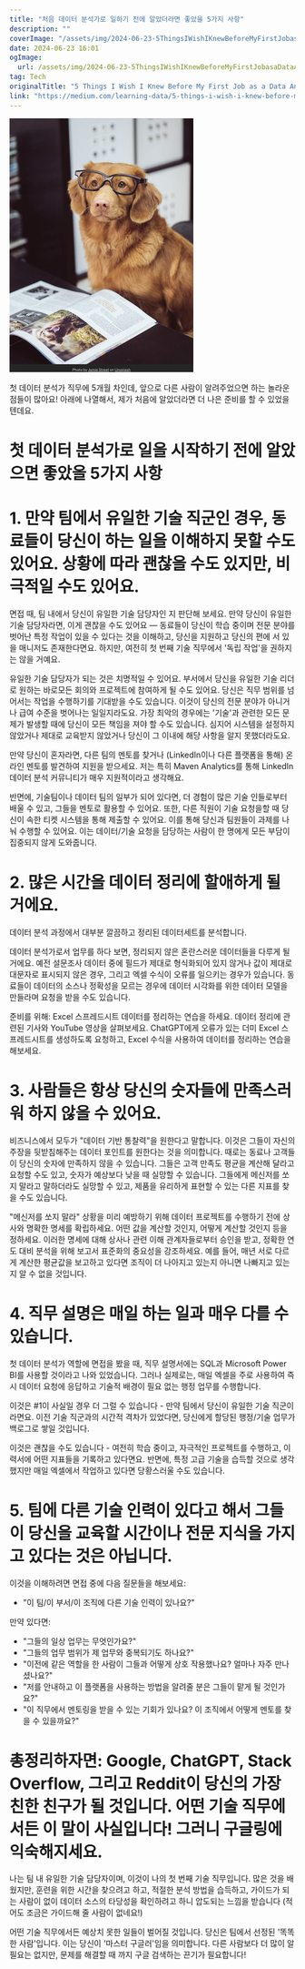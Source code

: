 ```yaml
---
title: "처음 데이터 분석가로 일하기 전에 알았더라면 좋았을 5가지 사항"
description: ""
coverImage: "/assets/img/2024-06-23-5ThingsIWishIKnewBeforeMyFirstJobasaDataAnalyst_0.png"
date: 2024-06-23 16:01
ogImage: 
  url: /assets/img/2024-06-23-5ThingsIWishIKnewBeforeMyFirstJobasaDataAnalyst_0.png
tag: Tech
originalTitle: "5 Things I Wish I Knew Before My First Job as a Data Analyst"
link: "https://medium.com/learning-data/5-things-i-wish-i-knew-before-my-first-job-as-a-data-analyst-3bdef1f2c6f"
---
```




![Image](/assets/img/2024-06-23-5ThingsIWishIKnewBeforeMyFirstJobasaDataAnalyst_0.png)

첫 데이터 분석가 직무에 5개월 차인데, 앞으로 다른 사람이 알려주었으면 하는 놀라운 점들이 많아요! 아래에 나열해서, 제가 처음에 알았더라면 더 나은 준비를 할 수 있었을 텐데요.

# 첫 데이터 분석가로 일을 시작하기 전에 알았으면 좋았을 5가지 사항

# 1. 만약 팀에서 유일한 기술 직군인 경우, 동료들이 당신이 하는 일을 이해하지 못할 수도 있어요. 상황에 따라 괜찮을 수도 있지만, 비극적일 수도 있어요.


<div class="content-ad"></div>

면접 때, 팀 내에서 당신이 유일한 기술 담당자인 지 판단해 보세요. 만약 당신이 유일한 기술 담당자라면, 이게 괜찮을 수도 있어요 — 동료들이 당신이 학습 중이며 전문 분야를 벗어난 특정 작업이 있을 수 있다는 것을 이해하고, 당신을 지원하고 당신의 편에 서 있을 매니저도 존재한다면요. 하지만, 여전히 첫 번째 기술 직무에서 '독립 작업'을 권하지는 않을 거예요.

유일한 기술 담당자가 되는 것은 치명적일 수 있어요. 부서에서 당신을 유일한 기술 리더로 원하는 바로모든 회의와 프로젝트에 참여하게 될 수도 있어요. 당신은 직무 범위를 넘어서는 작업을 수행하기를 기대받을 수도 있습니다. 이것이 당신의 전문 분야가 아니거나 급여 수준을 벗어나는 일일지라도요. 가장 최악의 경우에는 '기술'과 관련한 모든 문제가 발생할 때에 당신이 모든 책임을 져야 할 수도 있습니다. 심지어 시스템을 설정하지 않았거나 제대로 교육받지 않았거나 당신이 그 이내에 해당 사항을 알지 못했더라도요.

만약 당신이 혼자라면, 다른 팀의 멘토를 찾거나 (LinkedIn이나 다른 플랫폼을 통해) 온라인 멘토를 발견하여 지원을 받으세요. 저는 특히 Maven Analytics를 통해 LinkedIn 데이터 분석 커뮤니티가 매우 지원적이라고 생각해요.

반면에, 기술팀이나 데이터 팀의 일부가 되어 있다면, 더 경험이 많은 기술 인들로부터 배울 수 있고, 그들을 멘토로 활용할 수 있어요. 또한, 다른 직원이 기술 요청을할 때 당신이 속한 티켓 시스템을 통해 제출할 수 있어요. 이를 통해 당신과 팀원들이 과제를 나눠 수행할 수 있어요. 이는 데이터/기술 요청을 담당하는 사람이 한 명에게 모든 부담이 집중되지 않게 도와줍니다.

<div class="content-ad"></div>

# 2. 많은 시간을 데이터 정리에 할애하게 될 거에요.

데이터 분석 과정에서 대부분 깔끔하고 정리된 데이터세트를 분석합니다.

데이터 분석가로서 업무를 하다 보면, 정리되지 않은 혼란스러운 데이터들을 다루게 될 거에요. 예전 설문조사 데이터 중에 필드가 제대로 형식화되어 있지 않거나 값이 제대로 대문자로 표시되지 않은 경우, 그리고 엑셀 수식이 오류를 일으키는 경우가 있습니다. 동료들이 데이터의 소스나 정확성을 모르는 경우에 데이터 시각화를 위한 데이터 모델을 만들라며 요청을 받을 수도 있습니다.

준비를 위해: Excel 스프레드시트 데이터를 정리하는 연습을 하세요. 데이터 정리에 관련된 기사와 YouTube 영상을 살펴보세요. ChatGPT에게 오류가 있는 더미 Excel 스프레드시트를 생성하도록 요청하고, Excel 수식을 사용하여 데이터를 정리하는 연습을 해보세요.

<div class="content-ad"></div>

# 3. 사람들은 항상 당신의 숫자들에 만족스러워 하지 않을 수 있어요.

비즈니스에서 모두가 "데이터 기반 통찰력"을 원한다고 말합니다. 이것은 그들이 자신의 주장을 뒷받침해주는 데이터 포인트를 원한다는 것을 의미합니다. 때로는 동료나 고객들이 당신의 숫자에 만족하지 않을 수 있습니다. 그들은 고객 만족도 평균을 계산해 달라고 요청할 수도 있고, 숫자가 예상보다 낮을 때 실망할 수 있습니다. 그들에게 메신저를 쏘지 말라고 말하더라도 실망할 수 있고, 제품을 유리하게 표현할 수 있는 다른 지표를 찾을 수도 있습니다.

"메신저를 쏘지 말라" 상황을 미리 예방하기 위해 데이터 프로젝트를 수행하기 전에 상사와 명확한 명세를 확립하세요. 어떤 값을 계산할 것인지, 어떻게 계산할 것인지 등을 정하세요. 이러한 명세에 대해 상사나 관련 이해 관계자들로부터 승인을 받고, 정확한 연도 대비 분석을 위해 보고서 표준화의 중요성을 강조하세요. 예를 들어, 매년 서로 다르게 계산한 평균값을 보고하고 있다면 조직이 더 나아지고 있는지 아니면 나빠지고 있는지 알 수 없을 것입니다.

<div class="content-ad"></div>

# 4. 직무 설명은 매일 하는 일과 매우 다를 수 있습니다.

첫 데이터 분석가 역할에 면접을 봤을 때, 직무 설명서에는 SQL과 Microsoft Power BI를 사용할 것이라고 나와 있었습니다. 그러나 실제로는, 매일 엑셀을 주로 사용하여 즉시 데이터 요청에 응답하고 기술적 배경이 필요 없는 행정 업무를 수행합니다.

이것은 #1이 사실일 경우 더 그럴 수 있습니다 - 만약 팀에서 당신이 유일한 기술 직군이라면요. 이전 기술 직군과의 시간적 격차가 있었다면, 당신에게 할당된 행정/기술 업무가 백로그로 쌓일 것입니다.

이것은 괜찮을 수도 있습니다 - 여전히 학습 중이고, 자극적인 프로젝트를 수행하고, 이력서에 어떤 지표들을 기록하고 있다면요. 반면에, 특정 고급 기술을 습득할 것으로 생각했지만 매일 엑셀에서 작업하고 있다면 당황스러울 수도 있습니다.

<div class="content-ad"></div>

# 5. 팀에 다른 기술 인력이 있다고 해서 그들이 당신을 교육할 시간이나 전문 지식을 가지고 있다는 것은 아닙니다.

이것을 이해하려면 면접 중에 다음 질문들을 해보세요:

- "이 팀/이 부서/이 조직에 다른 기술 인력이 있나요?"

만약 있다면:

<div class="content-ad"></div>

- "그들의 일상 업무는 무엇인가요?"
- "그들의 업무 범위가 제 업무와 중복되기도 하나요?"
- "이전에 같은 역할을 한 사람이 그들과 어떻게 상호 작용했나요? 얼마나 자주 만나셨나요?"
- "저를 안내하고 이 플랫폼을 사용하는 방법을 알려줄 분은 그들이 맡게 될 것인가요?"
- "이 직무에서 멘토링을 받을 수 있는 기회가 있나요? 이 조직에서 어떻게 멘토를 찾을 수 있을까요?"

# 총정리하자면: Google, ChatGPT, Stack Overflow, 그리고 Reddit이 당신의 가장 친한 친구가 될 것입니다. 어떤 기술 직무에서든 이 말이 사실입니다! 그러니 구글링에 익숙해지세요.

나는 팀 내 유일한 기술 담당자이며, 이것이 나의 첫 번째 기술 직무입니다. 많은 것을 배웠지만, 훈련을 위한 시간을 찾으려고 하고, 적절한 분석 방법을 습득하고, 가이드가 되는 사람이 없이 데이터 소스의 타당성을 확인하려고 하니 압도되는 느낌을 받습니다 (적어도 조금은 가이드해 줄 사람이 없네요!)

어떤 기술 직무에서든 예상치 못한 일들이 벌어질 것입니다. 당신은 팀에서 선정된 '똑똑한 사람'입니다. 이는 당신이 '마스터 구글러'임을 의미합니다. 다른 사람보다 더 많이 알 필요는 없지만, 문제를 해결할 때 까지 구글 검색하는 끈기가 필요합니다!